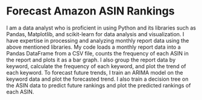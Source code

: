 # Forecast Amazon ASIN Rankings
I am a data analyst who is proficient in using Python and its libraries such as Pandas, Matplotlib, and scikit-learn for data analysis and visualization. I have expertise in processing and analyzing monthly report data using the above mentioned libraries. My code loads a monthly report data into a Pandas DataFrame from a CSV file, counts the frequency of each ASIN in the report and plots it as a bar graph. I also group the report data by keyword, calculate the frequency of each keyword, and plot the trend of each keyword. To forecast future trends, I train an ARIMA model on the keyword data and plot the forecasted trend. I also train a decision tree on the ASIN data to predict future rankings and plot the predicted rankings of each ASIN.
